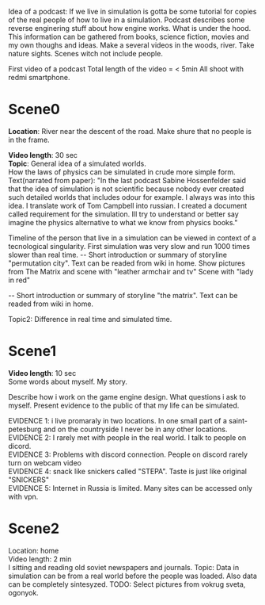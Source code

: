 
Idea of a podcast:
If we live in simulation is gotta be some tutorial for copies of the real people of how to live in a simulation.
Podcast describes some reverse enginering stuff about how engine works. What is under the hood.
This information can be gathered from books, science fiction, movies and my own thoughs and ideas.
Make a several videos in the woods, river. Take nature sights. 
Scenes witch not include people.

First video of a podcast
Total length of the video = < 5min
All shoot with redmi smartphone.

Scene0
============
<b>Location</b>: River near the descent of the road. 
Make shure that no people is in the frame.

<b>Video length</b>: 30 sec <br/>
<b>Topic</b>: General idea of a simulated worlds. <br/> How the laws of physics can be simulated in crude more simple form. 
Text(narrated from paper): "In the last podcast Sabine Hossenfelder said that the idea of simulation is not scientific because nobody
ever created such detailed worlds that includes odour for example. I always was into this idea. I translate work of Tom Campbell into russian.
I created a document called requirement for the simulation. Ill try to understand or better say imagine the physics alternative to what we know from physics books."



Timeline of the person that live in a simulation can be viewed in context of a tecnological singularity.
First simulation was very slow and run 1000 times slower than real time.
-- Short introduction or summary of storyline "permutation city".
Text can be readed from wiki in home. Show pictures from The Matrix and scene with "leather armchair and tv"
Scene with "lady in red"

-- Short introduction or summary of storyline "the matrix".
Text can be readed from wiki in home.

Topic2: Difference in real time and simulated time.

Scene1
============
<b>Video length</b>: 10 sec <br/>
Some words about myself. My story.<br/>

Describe how i work on the game engine design. What questions i ask to myself.
Present evidence to the public of that my life can be simulated.

EVIDENCE 1: i live promaraly in two locations. In one small part of a saint-petesburg and on the countryside
I never be in any other locations.<br/>
EVIDENCE 2: I rarely met with people in the real world. I talk to people on dicord.<br/>
EVIDENCE 3: Problems with discord connection. People on discord rarely turn on webcam video<br/>
EVIDENCE 4: snack like snickers called "STEPA". Taste is just like original "SNICKERS"<br/>
EVIDENCE 5: Internet in Russia is limited. Many sites can be accessed only with vpn.<br/>

Scene2
============
Location: home<br/>
Video length: 2 min<br/>
I sitting and reading old soviet newspapers and journals.
Topic: Data in simulation can be from a real world before the people was loaded.
Also data can be completely sintesyzed.
TODO: Select pictures from vokrug sveta, ogonyok.


